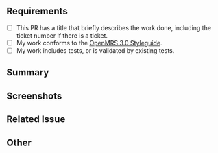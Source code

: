 ## Requirements

- [ ] This PR has a title that briefly describes the work done, including the ticket number if there is a ticket.
- [ ] My work conforms to the [OpenMRS 3.0 Styleguide](https://om.rs/styleguide).
- [ ] My work includes tests, or is validated by existing tests.

## Summary
<!-- Please describe what problems your PR addresses. -->

## Screenshots
<!-- Required if you are making UI changes. -->

## Related Issue
<!-- Paste the link to the Jira ticket here if one exists. -->
<!-- https://issues.openmrs.org/browse/O3- -->

## Other
<!-- Anything not covered above -->
